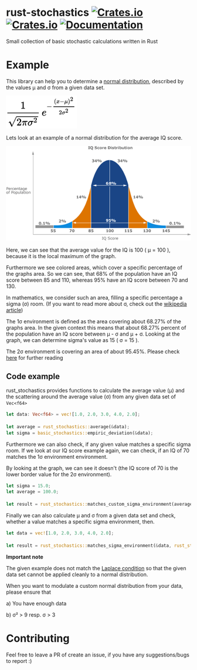 # rust-stochastics [![Crates.io](https://img.shields.io/crates/v/basic_stochastics.svg)](https://crates.io/crates/basic_stochastics) [![Crates.io](https://img.shields.io/crates/l/basic_stochastics.svg)]() [![Documentation](https://docs.rs/basic_stochastics/badge.svg)](https://docs.rs/basic_stochastics/)
Small collection of basic stochastic calculations written in Rust

# Example
This library can help you to determine a [normal distribution](https://en.wikipedia.org/wiki/Normal_distribution), described by the values µ and σ
from a given data set.

![normal distribution](images/normal_distribution.svg)

Lets look at an example of a normal distribution for the average IQ score.

![normal distribution](images/iq_distribution.gif)

Here, we can see that the average value for the IQ is 100 ( µ = 100 ), because it is the local maximum of the graph.

Furthermore we see colored areas, which cover a specific percentage of the graphs area.
So we can see, that 68% of the population have an IQ score between 85 and 110, whereas 95% have an IQ score 
between 70 and 130.

In mathematics, we consider such an area, filling a specific percentage a sigma (σ) room.
(If you want to read more about σ, check out the [wikipedia article](https://en.wikipedia.org/wiki/Variance))

The 1σ environment is defined as the area covering about 68.27% of the graphs area.
In the given context this means that about 68.27% percent of the population have an IQ score between
µ - σ and µ + σ. Looking at the graph, we can determine sigma's value as 15 ( σ = 15 ).

The 2σ environment is covering an area of about 95.45%.
Please check [here](https://en.wikipedia.org/wiki/68%E2%80%9395%E2%80%9399.7_rule) for further reading

## Code example

rust_stochastics provides functions to calculate the average value (µ) and the scattering around the average value (σ)
from any given data set of ```Vec<f64>```

```rust
let data: Vec<f64> = vec![1.0, 2.0, 3.0, 4.0, 2.0];

let average = rust_stochastics::average(&data);
let sigma = basic_stochastics::empiric_deviation(&data);
```

Furthermore we can also check, if any given value matches a specific sigma room. If we look at our IQ score example again,
we can check, if an IQ of 70 matches the 1σ environment environment.

By looking at the graph, we can see it doesn't (the IQ score of 70 is the lower border value for the 2σ environment).

```rust
let sigma = 15.0;
let average = 100.0;

let result = rust_stochastics::matches_custom_sigma_environment(average, sigma, rust_stochastics::ONE_SIGMA, 70.0); // will be false
```

Finally we can also calculate µ and σ from a given data set and check, whether a value matches a specific sigma environment, then.

```rust
let data = vec![1.0, 2.0, 3.0, 4.0, 2.0];

let result = rust_stochastics::matches_sigma_environment(&data, rust_stochastics::ONE_SIGMA, 3.4); // will be true
```

**Important note** 

The given example does not match the [Laplace condition](https://en.wikipedia.org/wiki/De_Moivre%E2%80%93Laplace_theorem)
so that the given data set cannot be applied cleanly to a normal distribution.

When you want to modulate a custom normal distribution from your data, please ensure that

a) You have enough data

b) σ² > 9 resp. σ > 3

# Contributing
Feel free to leave a PR of create an issue, if you have any suggestions/bugs to report :)
